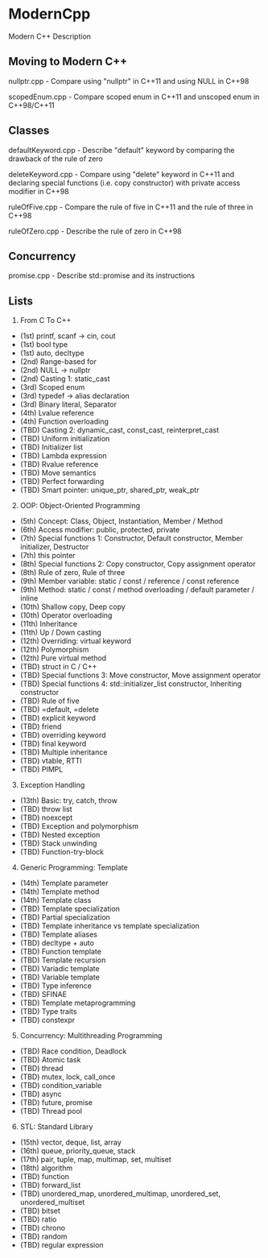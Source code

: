# ModernCpp
Modern C++ Description

## Moving to Modern C++
nullptr.cpp - Compare using "nullptr" in C++11 and using NULL in C++98

scopedEnum.cpp - Compare scoped enum in C++11 and unscoped enum in C++98/C++11

## Classes
defaultKeyword.cpp - Describe "default" keyword by comparing the drawback of the rule of zero

deleteKeyword.cpp - Compare using "delete" keyword in C++11 and declaring special functions (i.e. copy constructor) with private access modifier in C++98

ruleOfFive.cpp - Compare the rule of five in C++11 and the rule of three in C++98

ruleOfZero.cpp - Describe the rule of zero in C++98

## Concurrency
promise.cpp - Describe std::promise and its instructions

## Lists
1. From C To C++
  - (1st) printf, scanf -> cin, cout
  - (1st) bool type
  - (1st) auto, decltype
  - (2nd) Range-based for
  - (2nd) NULL -> nullptr
  - (2nd) Casting 1: static_cast 
  - (3rd) Scoped enum
  - (3rd) typedef -> alias declaration
  - (3rd) Binary literal, Separator
  - (4th) Lvalue reference
  - (4th) Function overloading
  - (TBD) Casting 2: dynamic_cast, const_cast, reinterpret_cast
  - (TBD) Uniform initialization
  - (TBD) Initializer list
  - (TBD) Lambda expression
  - (TBD) Rvalue reference
  - (TBD) Move semantics
  - (TBD) Perfect forwarding
  - (TBD) Smart pointer: unique_ptr, shared_ptr, weak_ptr
2. OOP: Object-Oriented Programming
  - (5th) Concept: Class, Object, Instantiation, Member / Method
  - (6th) Access modifier: public, protected, private
  - (7th) Special functions 1: Constructor, Default constructor, Member initializer, Destructor
  - (7th) this pointer
  - (8th) Special functions 2: Copy constructor, Copy assignment operator
  - (8th) Rule of zero, Rule of three
  - (9th) Member variable: static / const / reference / const reference
  - (9th) Method: static / const / method overloading / default parameter / inline
  - (10th) Shallow copy, Deep copy
  - (10th) Operator overloading
  - (11th) Inheritance
  - (11th) Up / Down casting
  - (12th) Overriding: virtual keyword
  - (12th) Polymorphism
  - (12th) Pure virtual method
  - (TBD) struct in C / C++
  - (TBD) Special functions 3: Move constructor, Move assignment operator
  - (TBD) Special functions 4: std::initializer_list constructor, Inheriting constructor
  - (TBD) Rule of five
  - (TBD) =default, =delete 
  - (TBD) explicit keyword
  - (TBD) friend 
  - (TBD) overriding keyword
  - (TBD) final keyword
  - (TBD) Multiple inheritance
  - (TBD) vtable, RTTI
  - (TBD) PIMPL
3. Exception Handling
  - (13th) Basic: try, catch, throw
  - (TBD) throw list
  - (TBD) noexcept
  - (TBD) Exception and polymorphism
  - (TBD) Nested exception
  - (TBD) Stack unwinding
  - (TBD) Function-try-block
4. Generic Programming: Template
  - (14th) Template parameter
  - (14th) Template method
  - (14th) Template class
  - (TBD) Template specialization
  - (TBD) Partial specialization
  - (TBD) Template inheritance vs template specialization
  - (TBD) Template aliases
  - (TBD) decltype + auto
  - (TBD) Function template
  - (TBD) Template recursion
  - (TBD) Variadic template
  - (TBD) Variable template
  - (TBD) Type inference
  - (TBD) SFINAE
  - (TBD) Template metaprogramming
  - (TBD) Type traits
  - (TBD) constexpr
5. Concurrency: Multithreading Programming
  - (TBD) Race condition, Deadlock
  - (TBD) Atomic task
  - (TBD) thread
  - (TBD) mutex, lock, call_once
  - (TBD) condition_variable
  - (TBD) async
  - (TBD) future, promise
  - (TBD) Thread pool
6. STL: Standard Library
  - (15th) vector, deque, list, array
  - (16th) queue, priority_queue, stack
  - (17th) pair, tuple, map, multimap, set, multiset
  - (18th) algorithm
  - (TBD) function
  - (TBD) forward_list
  - (TBD) unordered_map, unordered_multimap, unordered_set, unordered_multiset
  - (TBD) bitset
  - (TBD) ratio
  - (TBD) chrono
  - (TBD) random
  - (TBD) regular expression